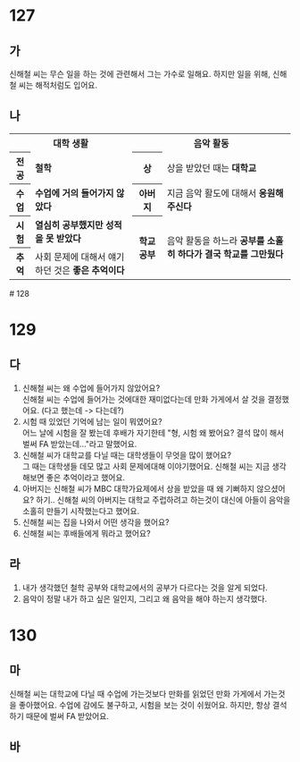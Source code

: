 # 127
## 가
신해철 씨는 무슨 일을 하는 것에 관련해서 그는 가수로 일해요. 하지만 일을 위해, 신해철 씨는 해적처럼도 입어요.
## 나
<table>
	<tr>
		<th colspan="3">대학 생활</th>
		<th colspan="3">음악 활동</th>
	</tr>
	<tr>
		<th>전공</th>
		<td colspan="2"><b>철학</b></td>
		<th>상</th>
		<td colspan="2">상을 받았던 때는 <b>대학교</b></td>
	</tr>
	<tr>
		<th>수업</th>
		<td colspan="2"><b>수업에 거의 들어가지 않았다</b></td>
		<th>아버지</th>
		<td colspan="2">지금 음악 활도에 대해서 <b>응원해 주신다</b></td>
	</tr>
	<tr>
		<th>시험</th>
		<td colspan="2"><b>열심히 공부했지만 성적을 못 받았다</b></td>
		<th rowspan="2">학교 공부</th>
		<td colspan="2" rowspan="2">
			음악 활동을 하느라 <b>공부를 소홀히 하다가 결국 학교를 그만뒀다</b>
		</td>
	</tr>
	<tr>
		<th>추억</th>
		<td colspan="2">
			사회 문제에 대해서 얘기하던 것은 <b>좋은 추억이다</b>
		</td>
	</tr>
</table>
# 128

# 129
## 다
1. 신해철 씨는 왜 수업에 들어가지 않았어요? <br>신해철 씨는 수업에 들어가는 것에대한 재미없다는데 만화 가게에서 살 것을 결정했어요. (다고 했는데 -> 다는데?)
2. 시험 때 있었던 기억에 남는 일이 뭐였어요? <br>어느 날에 시험을 잘 봤는데 후배가 자기한테 "형, 시험 왜 봤어요? 결석 많이 해서 벌써 FA 받았는데..."라고 말했어요.
3. 신해철 씨가 대학교를 다닐 때는 대학생들이 무엇을 많이 했어요?<br>그 때는 대학생들 데모 많고 사회 문제에대해 이야기했어요. 신해철 씨는 지금 생각해보면 좋은 추억이라고 했어요.
4. 아버지는 신해철 씨가 MBC 대학가요제에서 상을 받았을 때 왜 기뻐하지 않으셨어요? 하기.. 신해철 씨의 아버지는 대학교 주럽하려고 하는것이 대신에 아들이 음악을 소홀히 만들기 시작했는다고 했어요.
5. 신해철 씨는 집을 나와서 어떤 생각을 했어요? 
6. 신해철 씨는 후배들에게 뭐라고 했어요?
## 라
1. 내가 생각했던 철학 공부와 대학교에서의 공부가 다르다는 것을 알게 되었다.
2. 음악이 정말 내가 하고 싶은 일인지, 그리고 왜 음악을 해야 하는지 생각했다.

# 130
## 마
신해철 씨는 대학교에 다닐 때 수업에 가는것보다 만화를 읽었던 만화 가게에서 가는것을 좋아했어요. 수업에 감에도 불구하고, 시험을 보는 것이 쉬웠어요. 하지만, 항상 결석하기 때문에 벌써 FA 받았어요.
## 바